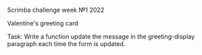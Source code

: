 Scrimba challenge week №1 2022

Valentine's greeting card

Task: 
Write a function update the message in the greeting-display paragraph each time the form is updated.


